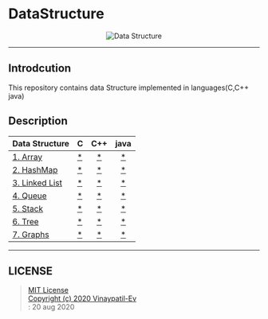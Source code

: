 # DataStructure
<p align="center">
<img src="https://github.com/Vinaypatil-Ev/vinEv_DataStructure/blob/master/Documents/img/data_strucuture1.png" alt="Data Structure">
</p>

----------------------------------------------------------------------------------
## Introdcution
This repository contains data Structure implemented in languages(C,C++ java)</br>

## Description


|Data Structure|C|C++|java|
|----------------------|--|:--:|:--:|
|[1. Array](1.Array)|[*](1.Array/C/array.c)|[*](1.Array/C++/Array.cpp)|[*](1.Array/Java/Array1D.java)|
|[2. HashMap](2.HashMap)|[*](2.HashMap/C/HashMap.c)|[*](2.HashMap/C++/HashMap.cpp)|[*](2.HashMap/Java/HashMapImpl.java)|
|[3. Linked List](3.LinkedList)|[*](3.LinkedList/C/LinkedList.c)|[*](3.LinkedList/C++/LinkedList.cpp)|[*](3.LinkedList/Java/LinkedListImpl.java)|
|[4. Queue](4.Queue)|[*](4.Queue/C/Queue.c)|[*](4.Queue/C++/Queue.cpp)|[*](4.Queue/Java/QueueImpl.java)|
|[5. Stack](5.Stack)|[*](5.Stack/C/Stack.c)|[*](5.Stack/C++/Stack.cpp)|[*](5.Stack/Java/StackImpl.java)|
|[6. Tree](6.Tree)|[*](6.Tree)|[*](6.Tree)|[*](6.Tree/Java/BTreeImpl.java)|
|[7. Graphs](7.Graphs)|[*](7.Graphs/C/Graph.c)|[*](7.Graphs/C++/Graph.cpp)|[*](7.Graphs/Java/BFSGraph/BFSGraphImpl.java)|



------------------------------------------------------------------------------------

## LICENSE
> [MIT License](LICENSE)</br>[Copyright (c) 2020 Vinaypatil-Ev](LICENSE)</br>: 20 aug 2020
